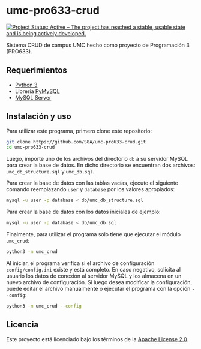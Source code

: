 # umc-pro633-crud

[![Project Status: Active – The project has reached a stable, usable state and is being actively developed.](https://www.repostatus.org/badges/latest/active.svg)](https://www.repostatus.org/#active)

Sistema CRUD de campus UMC hecho como proyecto de Programación 3 (PRO633).

## Requerimientos

- [Python 3](https://www.python.org/)
- Librería [PyMySQL](https://pypi.org/project/PyMySQL/)
- [MySQL Server](https://dev.mysql.com/downloads/mysql/)

## Instalación y uso

Para utilizar este programa, primero clone este repositorio:

```bash
git clone https://github.com/S8A/umc-pro633-crud.git
cd umc-pro633-crud
```

Luego, importe uno de los archivos del directorio `db` a su servidor MySQL para 
crear la base de datos. En dicho directorio se encuentran dos archivos: 
`umc_db_structure.sql` y `umc_db.sql`.

Para crear la base de datos con las tablas vacías, ejecute el siguiente comando reemplazando `user` y `database` por los valores apropiados:

```bash
mysql -u user -p database < db/umc_db_structure.sql
```

Para crear la base de datos con los datos iniciales de ejemplo:

```bash
mysql -u user -p database < db/umc_db.sql
```

Finalmente, para utilizar el programa solo tiene que ejecutar el módulo 
`umc_crud`:

```bash
python3 -m umc_crud
```

Al iniciar, el programa verifica si el archivo de configuración 
`config/config.ini` existe y está completo. En caso negativo, solicita al 
usuario los datos de conexión al servidor MySQL y los almacena en un nuevo 
archivo de configuración. Si luego desea modificar la configuración, puede 
editar el archivo manualmente o ejecutar el programa con la opción `--config`:

```bash
python3 -m umc_crud --config
```

## Licencia

Este proyecto está licenciado bajo los términos de la 
[Apache License 2.0](https://choosealicense.com/licenses/apache-2.0/). 
